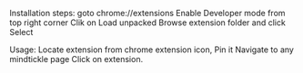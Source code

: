 Installation steps:
  goto chrome://extensions
  Enable Developer mode from top right corner
  Clik on Load unpacked
  Browse extension folder and click Select

Usage:
  Locate extension from chrome extension icon, Pin it
  Navigate to any mindtickle page
  Click on extension.
